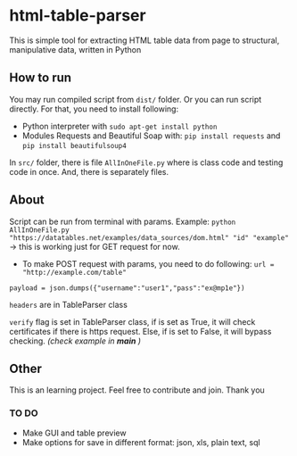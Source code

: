 # html-table-parser
This is simple tool for extracting HTML table data from page to structural, manipulative data, written in Python

## How to run 

You may run compiled script from `dist/` folder. Or you can run script directly. For that, you need to install following:
- Python interpreter with `sudo apt-get install python`
- Modules Requests and Beautiful Soap with: `pip install requests` and `pip install beautifulsoup4` 


In `src/` folder, there is file `AllInOneFile.py` where is class code and testing code in once. And, there is separately files. 

## About 

Script can be run from terminal with params. Example:
`python AllInOneFile.py "https://datatables.net/examples/data_sources/dom.html" "id" "example" ` -> this is working just for GET request for now. 

* To make POST request with params, you need to do following:
`url = "http://example.com/table"`

`payload = json.dumps({"username":"user1","pass":"ex@mp1e"})`

`headers` are in TableParser class

`verify` flag is set in TableParser class, if is set as True, it will check certificates if there is https request. Else, if is set to False, it will bypass checking. 
_(check example in __main__ )_

## Other ##

This is an learning project.
Feel free to contribute and join.
Thank you



### TO DO ###
- Make GUI and table preview
- Make options for save in different format: json, xls, plain text, sql
